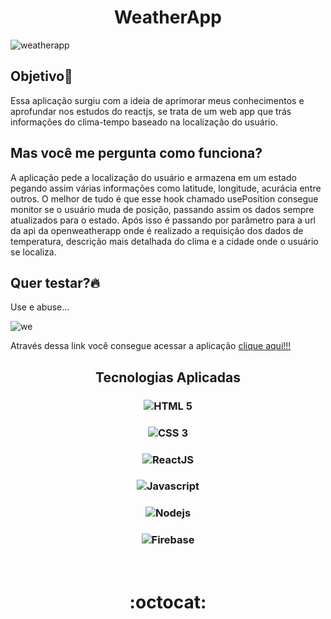 <h1 align="center">WeatherApp</h1>

![weatherapp](https://user-images.githubusercontent.com/48018898/91465182-dcadb780-e863-11ea-84a7-09f50e7d5f15.png)

## Objetivo:triangular_flag_on_post:
Essa aplicação surgiu com a ideia de aprimorar meus conhecimentos e aprofundar nos estudos do reactjs, se trata de um web app que trás informações do clima-tempo baseado na localização do usuário.

## Mas você me pergunta como funciona?
A aplicação pede a localização do usuário e armazena em um estado pegando assim várias informações como latitude, longitude, acurácia entre outros. O melhor de tudo é que esse hook chamado usePosition consegue monitor se o usuário muda de posição, passando assim os dados sempre atualizados para o estado.
Após isso é passando por parâmetro para a url da api da openweatherapp onde é realizado a requisição dos dados de temperatura, descrição mais detalhada do clima e a cidade onde o usuário se localiza.

## Quer testar?:fire:
Use e abuse...

![we](https://user-images.githubusercontent.com/48018898/91465786-a02e8b80-e864-11ea-89c7-ae9643c200c4.png)

Através dessa link você consegue acessar a aplicação [clique aqui!!!](https://weatherapp-08-2020.firebaseapp.com/)

<h2 align="center">Tecnologias Aplicadas</h2>
<h3 align="center"><img src="https://img.icons8.com/color/25/000000/html-5.png"/>HTML 5</h3>
<h3 align="center"><img src="https://img.icons8.com/color/25/000000/css3.png"/>CSS 3</h3>
<h3 align="center"><img src="https://img.icons8.com/offices/25/000000/react.png"/>ReactJS</h3>
<h3 align="center"><img src="https://img.icons8.com/color/25/000000/javascript.png"/>Javascript</h3>
<h3 align="center"><img src="https://img.icons8.com/color/25/000000/nodejs.png"/>Nodejs</h3>
<h3 align="center"><img src="https://img.icons8.com/color/25/000000/firebase.png"/>Firebase</h3>
<br>
<h1 align="center">:octocat:</h1>